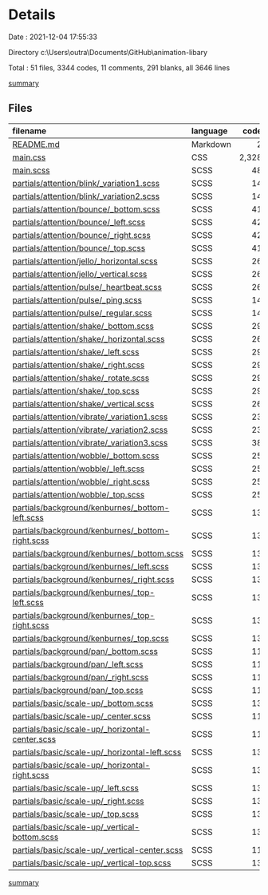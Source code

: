 # Details

Date : 2021-12-04 17:55:33

Directory c:\Users\outra\Documents\GitHub\animation-libary

Total : 51 files,  3344 codes, 11 comments, 291 blanks, all 3646 lines

[summary](results.md)

## Files
| filename | language | code | comment | blank | total |
| :--- | :--- | ---: | ---: | ---: | ---: |
| [README.md](/README.md) | Markdown | 2 | 0 | 1 | 3 |
| [main.css](/main.css) | CSS | 2,328 | 1 | 142 | 2,471 |
| [main.scss](/main.scss) | SCSS | 48 | 10 | 1 | 59 |
| [partials/attention/blink/_variation1.scss](/partials/attention/blink/_variation1.scss) | SCSS | 14 | 0 | 1 | 15 |
| [partials/attention/blink/_variation2.scss](/partials/attention/blink/_variation2.scss) | SCSS | 14 | 0 | 2 | 16 |
| [partials/attention/bounce/_bottom.scss](/partials/attention/bounce/_bottom.scss) | SCSS | 41 | 0 | 7 | 48 |
| [partials/attention/bounce/_left.scss](/partials/attention/bounce/_left.scss) | SCSS | 42 | 0 | 7 | 49 |
| [partials/attention/bounce/_right.scss](/partials/attention/bounce/_right.scss) | SCSS | 42 | 0 | 7 | 49 |
| [partials/attention/bounce/_top.scss](/partials/attention/bounce/_top.scss) | SCSS | 41 | 0 | 7 | 48 |
| [partials/attention/jello/_horizontal.scss](/partials/attention/jello/_horizontal.scss) | SCSS | 26 | 0 | 6 | 32 |
| [partials/attention/jello/_vertical.scss](/partials/attention/jello/_vertical.scss) | SCSS | 26 | 0 | 6 | 32 |
| [partials/attention/pulse/_heartbeat.scss](/partials/attention/pulse/_heartbeat.scss) | SCSS | 26 | 0 | 4 | 30 |
| [partials/attention/pulse/_ping.scss](/partials/attention/pulse/_ping.scss) | SCSS | 14 | 0 | 2 | 16 |
| [partials/attention/pulse/_regular.scss](/partials/attention/pulse/_regular.scss) | SCSS | 14 | 0 | 2 | 16 |
| [partials/attention/shake/_bottom.scss](/partials/attention/shake/_bottom.scss) | SCSS | 29 | 0 | 5 | 34 |
| [partials/attention/shake/_horizontal.scss](/partials/attention/shake/_horizontal.scss) | SCSS | 26 | 0 | 4 | 30 |
| [partials/attention/shake/_left.scss](/partials/attention/shake/_left.scss) | SCSS | 29 | 0 | 5 | 34 |
| [partials/attention/shake/_right.scss](/partials/attention/shake/_right.scss) | SCSS | 29 | 0 | 5 | 34 |
| [partials/attention/shake/_rotate.scss](/partials/attention/shake/_rotate.scss) | SCSS | 29 | 0 | 5 | 34 |
| [partials/attention/shake/_top.scss](/partials/attention/shake/_top.scss) | SCSS | 29 | 0 | 5 | 34 |
| [partials/attention/shake/_vertical.scss](/partials/attention/shake/_vertical.scss) | SCSS | 26 | 0 | 4 | 30 |
| [partials/attention/vibrate/_variation1.scss](/partials/attention/vibrate/_variation1.scss) | SCSS | 23 | 0 | 5 | 28 |
| [partials/attention/vibrate/_variation2.scss](/partials/attention/vibrate/_variation2.scss) | SCSS | 23 | 0 | 5 | 28 |
| [partials/attention/vibrate/_variation3.scss](/partials/attention/vibrate/_variation3.scss) | SCSS | 38 | 0 | 10 | 48 |
| [partials/attention/wobble/_bottom.scss](/partials/attention/wobble/_bottom.scss) | SCSS | 25 | 0 | 5 | 30 |
| [partials/attention/wobble/_left.scss](/partials/attention/wobble/_left.scss) | SCSS | 25 | 0 | 5 | 30 |
| [partials/attention/wobble/_right.scss](/partials/attention/wobble/_right.scss) | SCSS | 25 | 0 | 5 | 30 |
| [partials/attention/wobble/_top.scss](/partials/attention/wobble/_top.scss) | SCSS | 25 | 0 | 5 | 30 |
| [partials/background/kenburnes/_bottom-left.scss](/partials/background/kenburnes/_bottom-left.scss) | SCSS | 13 | 0 | 1 | 14 |
| [partials/background/kenburnes/_bottom-right.scss](/partials/background/kenburnes/_bottom-right.scss) | SCSS | 13 | 0 | 1 | 14 |
| [partials/background/kenburnes/_bottom.scss](/partials/background/kenburnes/_bottom.scss) | SCSS | 13 | 0 | 1 | 14 |
| [partials/background/kenburnes/_left.scss](/partials/background/kenburnes/_left.scss) | SCSS | 13 | 0 | 1 | 14 |
| [partials/background/kenburnes/_right.scss](/partials/background/kenburnes/_right.scss) | SCSS | 13 | 0 | 1 | 14 |
| [partials/background/kenburnes/_top-left.scss](/partials/background/kenburnes/_top-left.scss) | SCSS | 13 | 0 | 1 | 14 |
| [partials/background/kenburnes/_top-right.scss](/partials/background/kenburnes/_top-right.scss) | SCSS | 13 | 0 | 1 | 14 |
| [partials/background/kenburnes/_top.scss](/partials/background/kenburnes/_top.scss) | SCSS | 13 | 0 | 1 | 14 |
| [partials/background/pan/_bottom.scss](/partials/background/pan/_bottom.scss) | SCSS | 11 | 0 | 1 | 12 |
| [partials/background/pan/_left.scss](/partials/background/pan/_left.scss) | SCSS | 11 | 0 | 1 | 12 |
| [partials/background/pan/_right.scss](/partials/background/pan/_right.scss) | SCSS | 11 | 0 | 1 | 12 |
| [partials/background/pan/_top.scss](/partials/background/pan/_top.scss) | SCSS | 11 | 0 | 1 | 12 |
| [partials/basic/scale-up/_bottom.scss](/partials/basic/scale-up/_bottom.scss) | SCSS | 13 | 0 | 1 | 14 |
| [partials/basic/scale-up/_center.scss](/partials/basic/scale-up/_center.scss) | SCSS | 11 | 0 | 1 | 12 |
| [partials/basic/scale-up/_horizontal-center.scss](/partials/basic/scale-up/_horizontal-center.scss) | SCSS | 11 | 0 | 1 | 12 |
| [partials/basic/scale-up/_horizontal-left.scss](/partials/basic/scale-up/_horizontal-left.scss) | SCSS | 13 | 0 | 1 | 14 |
| [partials/basic/scale-up/_horizontal-right.scss](/partials/basic/scale-up/_horizontal-right.scss) | SCSS | 13 | 0 | 1 | 14 |
| [partials/basic/scale-up/_left.scss](/partials/basic/scale-up/_left.scss) | SCSS | 13 | 0 | 1 | 14 |
| [partials/basic/scale-up/_right.scss](/partials/basic/scale-up/_right.scss) | SCSS | 13 | 0 | 1 | 14 |
| [partials/basic/scale-up/_top.scss](/partials/basic/scale-up/_top.scss) | SCSS | 13 | 0 | 1 | 14 |
| [partials/basic/scale-up/_vertical-bottom.scss](/partials/basic/scale-up/_vertical-bottom.scss) | SCSS | 13 | 0 | 1 | 14 |
| [partials/basic/scale-up/_vertical-center.scss](/partials/basic/scale-up/_vertical-center.scss) | SCSS | 11 | 0 | 1 | 12 |
| [partials/basic/scale-up/_vertical-top.scss](/partials/basic/scale-up/_vertical-top.scss) | SCSS | 13 | 0 | 1 | 14 |

[summary](results.md)